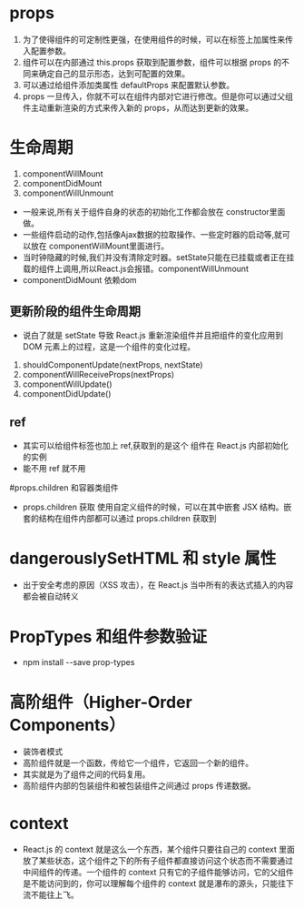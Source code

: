 # props
1. 为了使得组件的可定制性更强，在使用组件的时候，可以在标签上加属性来传入配置参数。
2. 组件可以在内部通过 this.props 获取到配置参数，组件可以根据 props 的不同来确定自己的显示形态，达到可配置的效果。
3. 可以通过给组件添加类属性 defaultProps 来配置默认参数。
4. props 一旦传入，你就不可以在组件内部对它进行修改。但是你可以通过父组件主动重新渲染的方式来传入新的 props，从而达到更新的效果。

# 生命周期
1. componentWillMount
2. componentDidMount
3. componentWillUnmount
* 一般来说,所有关于组件自身的状态的初始化工作都会放在 constructor里面做。
* 一些组件启动的动作,包括像Ajax数据的拉取操作、一些定时器的启动等,就可以放在 componentWillMount里面进行。
* 当时钟隐藏的时候,我们并没有清除定时器。setState只能在已挂载或者正在挂载的组件上调用,所以React.js会报错。componentWillUnmount 
* componentDidMount  依赖dom
## 更新阶段的组件生命周期
* 说白了就是 setState 导致 React.js 重新渲染组件并且把组件的变化应用到 DOM 元素上的过程，这是一个组件的变化过程。
1.  shouldComponentUpdate(nextProps, nextState)
2. componentWillReceiveProps(nextProps)
3. componentWillUpdate()
4. componentDidUpdate()
## ref
* 其实可以给组件标签也加上 ref,获取到的是这个 组件在 React.js 内部初始化的实例
* 能不用 ref 就不用

#props.children 和容器类组件
* props.children 获取 使用自定义组件的时候，可以在其中嵌套 JSX 结构。嵌套的结构在组件内部都可以通过 props.children 获取到

# dangerouslySetHTML 和 style 属性
* 出于安全考虑的原因（XSS 攻击），在 React.js 当中所有的表达式插入的内容都会被自动转义

# PropTypes 和组件参数验证
* npm install --save prop-types

# 高阶组件（Higher-Order Components） 
* 装饰者模式
* 高阶组件就是一个函数，传给它一个组件，它返回一个新的组件。
* 其实就是为了组件之间的代码复用。
* 高阶组件内部的包装组件和被包装组件之间通过 props 传递数据。
# context
* React.js 的 context 就是这么一个东西，某个组件只要往自己的 context 里面放了某些状态，这个组件之下的所有子组件都直接访问这个状态而不需要通过中间组件的传递。一个组件的 context 只有它的子组件能够访问，它的父组件是不能访问到的，你可以理解每个组件的 context 就是瀑布的源头，只能往下流不能往上飞。